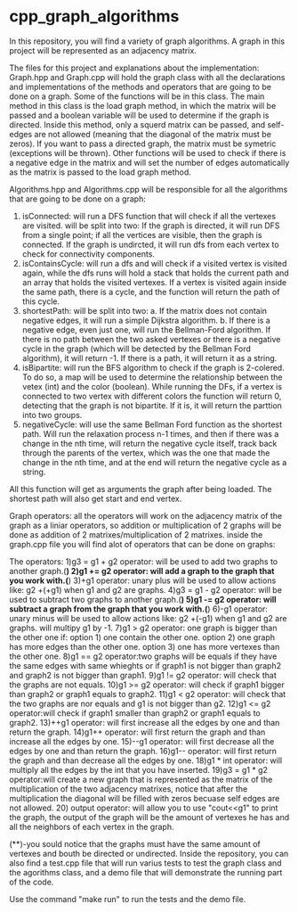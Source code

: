 # cpp_graph_algorithms

In this repository, you will find a variety of graph algorithms.
A graph in this project will be represented as an adjacency matrix.

The files for this project and explanations about the implementation: 
Graph.hpp and Graph.cpp will hold the graph class with all the declarations and implementations of the methods and operators that are going to be done on a graph. Some of the functions will be in this class. The main method in this class is the load graph method, in which the matrix will be passed and a boolean variable will be used to determine if the graph is directed. Inside this method, only a squerd matrix can be passed, and self-edges are not allowed (meaning that the diagonal of the matrix must be zeros). If you want to pass a directed graph, the matrix must be symetric (exceptions will be thrown). Other functions will be used to check if there is a negative edge in the matrix and will set the number of edges automatically as the matrix is passed to the load graph method.

Algorithms.hpp and Algorithms.cpp will be responsible for all the algorithms that are going to be done on a graph:
  1) isConnected: will run a DFS function that will check if all the vertexes are visited. will be split into two: If the graph is directed, it will run   DFS from a single point; if all the vertices are visible, then the graph is connected. If the graph is undircted, it will run dfs from each vertex to     check for connectivity components.
  2) isContainsCycle: will run a dfs and will check if a visited vertex is visited again, while the dfs runs will hold a stack that holds the current path and an array that holds the visited vertexes. If a vertex is visited again inside the same path, there is a cycle, and the function will return the path of this cycle.
  3) shortestPath: will be split into two:
a. If the matrix does not contain negative edges, it will run a simple Dijkstra algorithm.
b. If there is a negative edge, even just one, will run the Bellman-Ford algorithm.
If there is no path between the two asked vertexes or there is a negative cycle in the graph (which will be detected by the Bellman Ford algorithm), it   will return -1. If there is a path, it will return it as a string.
  4) isBipartite: will run the BFS algorithm to check if the graph is 2-colered. To do so, a map will be used to determine the relationship between the vetex (int) and the color (boolean). While running the DFs, if a vertex is connected to two vertex with different colors the function will return 0, detecting that the graph is not bipartite. If it is, it will return the parttion into two groups.
  5) negativeCycle: will use the same Bellman Ford function as the shortest path. Will run the relaxation process n-1 times, and then if there was a change in the nth time, will return the negative cycle itself, track back through the parents of the vertex, which was the one that made the change in the nth time, and at the end will return the negative cycle as a string.

All this function will get as arguments the graph after being loaded. The shortest path will also get start and end vertex.

Graph operators:
all the operators will work on the adjacency matrix of the graph as a liniar operators, so addition or multiplication
of 2 graphs will be done as addition of 2 matrixes/multiplication of 2 matrixes.
inside the graph.cpp file you will find alot of operators that can be done on graphs:

The operators:
  1)g3 = g1 + g2 operator: will be used to add two graphs to another graph.(**)
  2)g1 += g2 operator: will add a graph to the graph that you work with.(**)
  3)+g1 operator: unary plus will be used to allow actions like: g2 +(+g1) when g1 and g2 are graphs.
  4)g3 = g1 - g2 operator: will be used to subtract two graphs to another graph.(**)
  5)g1 -= g2 operator: will subtract a graph from the graph that you work with.(**)
  6)-g1 operator: unary minus will be used to allow actions like: g2 +(-g1) when g1 and g2 are graphs. will multipy g1 by -1.
  7)g1 > g2 operator: one graph is bigger than the other one if:
    option 1) one contain the other one.
    option 2) one graph has more edges than the other one.
    option 3) one has more vertexes than the other one.
  8)g1 == g2 operator:two graphs will be equals if they have the same edges with same whieghts or if graph1 is not bigger than graph2 and graph2 is not bigger than graph1.
  9)g1 != g2 operator: will check that the graphs are not equals.
  10)g1 >= g2 operator: will check if graph1 bigger than graph2 or graph1 equals to graph2.
  11)g1 < g2 operator: will check that the two graphs are nor equals and g1 is not bigger than g2.
  12)g1 <= g2 operator:will check if graph1 smaller than graph2 or graph1 equals to graph2.
  13)++g1 operator: will first increase all the edges by one and than return the graph.
  14)g1++ operator: will first return the graph and than increase all the edges by one.
  15)--g1 operator: will first decrease all the edges by one and than return the graph.
  16)g1-- operator: will first return the graph and than decrease all the edges by one.
  18)g1 * int operator: will multiply all the edges by the int that you have inserted.
  19)g3 = g1 * g2 operator:will create a new graph that is represented as the matrix of the multiplication of the two adjacency matrixes, notice that
after the multiplication the diagonal will be filled with zeros becuase self edges are not allowed.
  20) output operator: will allow you to use "cout<<g1" to print the graph, the output of the graph will be the amount of vertexes he has  and all the neighbors of each vertex in the graph.

(**)-you sould notice that the graphs must have the same amount of vertexes and bouth be directed or undirected.
Inside the repository, you can also find a test.cpp file that will run varius tests to test the graph class and the agorithms class, and a demo file that will demonstrate the running part of the code. 

Use the command "make run" to run the tests and the demo file. 
